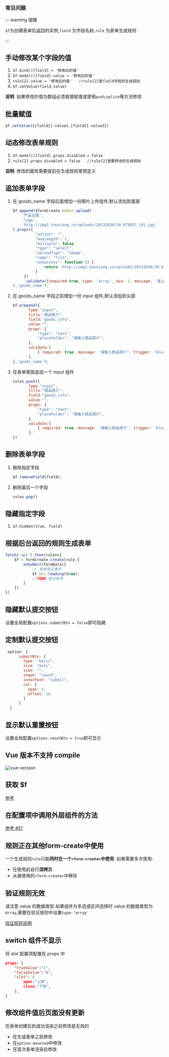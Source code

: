 ### 常见问题

::: warning 提醒

`$f`为创建表单后返回的实例,`field` 为字段名称,`rule` 为表单生成规则

:::

## 手动修改某个字段的值

1. `$f.bind()[field] = '修改后的值' `
2. `$f.model()[field].value = '修改后的值'`
3. `rule[2].value = '修改后的值'   //rule[2]是field字段的生成规则`
4. `$f.setValue(field,value)`

**说明**: 如果修改的值为数组必须直接赋值或使用`push`,`splice`等方法修改

## 批量赋值

```javascript
$f.setValue({[field1]:value1,[field2]:value2})
```

## 动态修改表单规则

1. `$f.model()[field].props.disabled = false`
2. `rule[2].props.disabled = false   //rule[2]是要修改的生成规则`

**说明**: 修改的属性需要提前在生成规则里预定义

## 追加表单字段

1. 在 goods_name 字段后面增加一份图片上传组件,默认添加到尾部
    ```javascript
    $f.append($formCreate.maker.upload(
        '产品主图',
        'logo',
        'http://img1.touxiang.cn/uploads/20131030/30-075657_191.jpg'
    ).props({
              "action": "",
              "maxLength": 1,
              "multiple": false,
              "type": "select",
              "uploadType": "image",
              "name": "file",
              "onSuccess": function () {
                  return 'http://img1.touxiang.cn/uploads/20131030/30-075657_191.jpg';
              }
         })
         .validate({required:true, type: 'array', min: 1, message: '请上传1张图片', trigger: 'change'}
    ),'goods_name');
    ```
2. 在 goods_name 字段之前增加一份 input 组件,默认添加到头部

    ```javascript
    $f.prepend({
           type:"input",
           title:"商品简介",
           field:"goods_info",
           value:"",
           props: {
               "type": "text",
               "placeholder": "请输入商品简介",
           },
           validate:[
               { required: true, message: '请输入商品简介', trigger: 'blur' },
           ],
    },'goods_name');
    ```
3. 在表单尾部追加一个 input 组件
    ```javascript
    rules.push({
           type:"input",
           title:"商品简介",
           field:"goods_info",
           value:"",
           props: {
               "type": "text",
               "placeholder": "请输入商品简介",
           },
           validate:[
               { required: true, message: '请输入商品简介', trigger: 'blur' },
           ],
    })
    ```
## 删除表单字段

1. 删除指定字段

   ```javascript
   $f.removeField(field);
   ```

2. 删除最后一个字段

   ```javascript
   rules.pop()
   ```

## 隐藏指定字段

1. `$f.hidden(true, field)`

## 根据后台返回的规则生成表单

```javascript
fetch('api').then(rule=>{
    $f = formCreate.create(rule,{
        onSubmit(formData){
            // 表单提交事件
            $f.btn.loading(true);
            //TODO 提交表单
        }
    })
})
```

## 隐藏默认提交按钮

设置全局配置`options.submitBtn = false`即可隐藏

## 定制默认提交按钮

```javascript
 option: {
      submitBtn: {
        type: "basic",
        size: "mini",
        icon: "",
        shape: "round",
        innerText: "submit",
        col: {
          span: 4,
          offset: 10
        }
      }
  }
```
 

## 显示默认重置按钮

设置全局配置`options.resetBtn = true`即可显示

## Vue 版本不支持 compile

![vue-version](/img/vue-version.jpg)


## 获取 $f

[参考](/v2/guide/instance.html)

## 在配置项中调用外层组件的方法

[参考 #51](https://github.com/xaboy/form-create/issues/51#issuecomment-473190389)

## 规则正在其他form-create中使用

一个生成规则`rule`只能**同时在一个`<form-create>`中使用**. 如果需要多次使用:
- 在使用前自行**深拷贝**
- 从被使用的`<form-create>`中移除

## 验证规则无效

请注意 value 的数据类型.如果组件为多选或区间选择时 value 的数据类型为`Array`,需要在验证规则中设置`type:'array'`

[验证规则说明](/v2/other/validation-rules.html)


## switch 组件不显示

将 slot 配置项配置在 props 中
```json
props: {
    "trueValue":"1", 
    "falseValue":"0",
    "slot": {
        open:"上架", 
        close:"下架", 
    }, 
}
```

## 修改组件值后页面没有更新

在表单创建后到成功渲染之前修改是无效的

- 在生成表单之前修改
- 在`option.mounted`中修改
- 在首次表单渲染后修改

